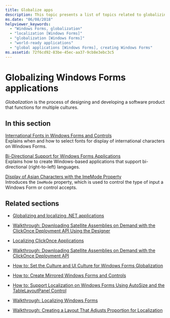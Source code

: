 ```yaml
---
title: Globalize apps
description: This topic presents a list of topics related to globalizing Windows Forms applications.
ms.date: "06/08/2018"
helpviewer_keywords: 
  - "Windows Forms, globalization"
  - "localization [Windows Forms]"
  - "globalization [Windows Forms]"
  - "world-ready applications"
  - "global applications [Windows Forms], creating Windows Forms"
ms.assetid: 72f6cd92-83be-45ec-aa37-9cb8e3ebc3c5
---
```

# Globalizing Windows Forms applications

*Globalization* is the process of designing and developing a software product that functions for multiple cultures.

## In this section

[International Fonts in Windows Forms and Controls](international-fonts-in-windows-forms-and-controls.md)  
Explains when and how to select fonts for display of international characters on Windows Forms.

[Bi-Directional Support for Windows Forms Applications](bi-directional-support-for-windows-forms-applications.md)  
Explains how to create Windows-based applications that support bi-directional (right-to-left) languages.

[Display of Asian Characters with the ImeMode Property](display-of-asian-characters-with-the-imemode-property.md)  
Introduces the `ImeMode` property, which is used to control the type of input a Windows Form or control accepts.

## Related sections

- [Globalizing and localizing .NET applications](/dotnet/standard/globalization-localization/index)

- [Walkthrough: Downloading Satellite Assemblies on Demand with the ClickOnce Deployment API Using the Designer](/visualstudio/deployment/walkthrough-downloading-satellite-assemblies-on-demand-with-the-clickonce-deployment-api-using-the-designer)

- [Localizing ClickOnce Applications](/visualstudio/deployment/localizing-clickonce-applications)

- [Walkthrough: Downloading Satellite Assemblies on Demand with the ClickOnce Deployment API](/visualstudio/deployment/walkthrough-downloading-satellite-assemblies-on-demand-with-the-clickonce-deployment-api)

- [How to: Set the Culture and UI Culture for Windows Forms Globalization](/previous-versions/visualstudio/visual-studio-2010/b28bx3bh(v=vs.100))

- [How to: Create Mirrored Windows Forms and Controls](/previous-versions/visualstudio/visual-studio-2010/xwbz5ws0(v=vs.100))

- [How to: Support Localization on Windows Forms Using AutoSize and the TableLayoutPanel Control](/previous-versions/visualstudio/visual-studio-2010/1zkt8b33(v=vs.100))

- [Walkthrough: Localizing Windows Forms](/previous-versions/visualstudio/visual-studio-2010/y99d1cd3(v=vs.100))

- [Walkthrough: Creating a Layout That Adjusts Proportion for Localization](/previous-versions/visualstudio/visual-studio-2010/7k9fa71y(v=vs.100))
